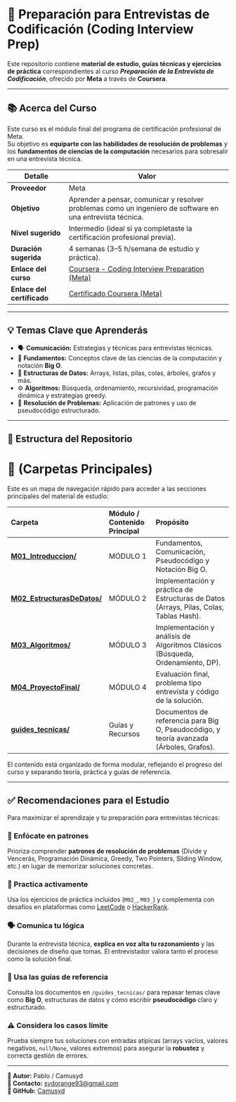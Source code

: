 # 🚀 Preparación para Entrevistas de Codificación (Coding Interview Prep)

Este repositorio contiene **material de estudio, guías técnicas y ejercicios de práctica** correspondientes al curso **_Preparación de la Entrevista de Codificación_**, ofrecido por **Meta** a través de **Coursera**.

---

## 📚 Acerca del Curso

Este curso es el módulo final del programa de certificación profesional de Meta.  
Su objetivo es **equiparte con las habilidades de resolución de problemas** y los **fundamentos de ciencias de la computación** necesarios para sobresalir en una entrevista técnica.

| Detalle | Valor |
|----------|--------|
| **Proveedor** | Meta |
| **Objetivo** | Aprender a pensar, comunicar y resolver problemas como un ingeniero de software en una entrevista técnica. |
| **Nivel sugerido** | Intermedio (ideal si ya completaste la certificación profesional previa). |
| **Duración sugerida** | 4 semanas (3–5 h/semana de estudio y práctica). |
| **Enlace del curso** | [Coursera - Coding Interview Preparation (Meta)](https://www.coursera.org/learn/coding-interview-preparation-es/home/info) |
| **Enlace del certificado** | [Certificado Coursera (Meta)](https://coursera.org/share/4357e00f6cd0e723bc177875bea9d3d8)|

---

## 💡 Temas Clave que Aprenderás

- 🗣️ **Comunicación:** Estrategias y técnicas para entrevistas técnicas.
- 🧠 **Fundamentos:** Conceptos clave de las ciencias de la computación y notación **Big O**.
- 🧩 **Estructuras de Datos:** Arrays, listas, pilas, colas, árboles, grafos y más.
- ⚙️ **Algoritmos:** Búsqueda, ordenamiento, recursividad, programación dinámica y estrategias greedy.
- 🧮 **Resolución de Problemas:** Aplicación de patrones y uso de pseudocódigo estructurado.

---

## 🧭 Estructura del Repositorio

# 📁 (Carpetas Principales)

Este es un mapa de navegación rápido para acceder a las secciones principales del material de estudio:

| Carpeta | Módulo / Contenido Principal | Propósito |
| :--- | :--- | :--- |
| [**M01_Introduccion/**](/M01_Introduccion/) | MÓDULO 1 | Fundamentos, Comunicación, Pseudocódigo y Notación Big O. |
| [**M02_EstructurasDeDatos/**](/M02_EstructurasDeDatos/) | MÓDULO 2 | Implementación y práctica de Estructuras de Datos (Arrays, Pilas, Colas, Tablas Hash). |
| [**M03_Algoritmos/**](/M03_Algoritmos/) | MÓDULO 3 | Implementación y análisis de Algoritmos Clásicos (Búsqueda, Ordenamiento, DP). |
| [**M04_ProyectoFinal/**](/M04_ProyectoFinal/) | MÓDULO 4 | Evaluación final, problema tipo entrevista y código de la solución. |
| [**guides_tecnicas/**](/guides_tecnicas/) | Guías y Recursos | Documentos de referencia para Big O, Pseudocódigo, y teoría avanzada (Árboles, Grafos). |

El contenido está organizado de forma modular, reflejando el progreso del curso y separando teoría, práctica y guías de referencia.

---
## ✅ Recomendaciones para el Estudio

Para maximizar el aprendizaje y tu preparación para entrevistas técnicas:

### 🎯 Enfócate en patrones  
Prioriza comprender **patrones de resolución de problemas** (Divide y Vencerás, Programación Dinámica, Greedy, Two Pointers, Sliding Window, etc.) en lugar de memorizar soluciones concretas.

### 💪 Practica activamente  
Usa los ejercicios de práctica incluidos (`M02_`, `M03_`) y complementa con desafíos en plataformas como [LeetCode](https://leetcode.com/) o [HackerRank](https://www.hackerrank.com/).

### 🗣️ Comunica tu lógica  
Durante la entrevista técnica, **explica en voz alta tu razonamiento** y las decisiones de diseño que tomas. El entrevistador valora tanto el proceso como la solución final.

### 📘 Usa las guías de referencia  
Consulta los documentos en `/guides_tecnicas/` para repasar temas clave como **Big O**, estructuras de datos y cómo escribir **pseudocódigo** claro y estructurado.

### ⚠️ Considera los casos límite  
Prueba siempre tus soluciones con entradas atípicas (arrays vacíos, valores negativos, `null`/`None`, valores extremos) para asegurar la **robustez** y correcta gestión de errores.

---

**📎 Autor:** Pablo / Camusyd  
**📧 Contacto:** [sydorange93@gmail.com](mailto:sydorange93@gmail.com)  
**🐙 GitHub:** [Camusyd](https://github.com/Camusyd)

